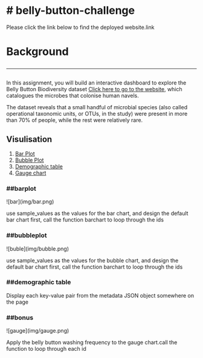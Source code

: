 # # belly-button-challenge

<!-- Contents -->

Please click the link below to find the deployed website.link

# Background <hr>

In this assignment, you will build an interactive dashboard to explore the Belly Button Biodiversity dataset <a href=" http://robdunnlab.com/projects/belly-button-biodiversity/target=">Click here to go to the website</a>, which catalogues the microbes that colonise human navels.

The dataset reveals that a small handful of microbial species (also called operational taxonomic units, or OTUs, in the study) were present in more than 70% of people, while the rest were relatively rare.

<h2>Visulisation</h2>
<ol>
<li><a href="#barplot">Bar Plot</a></li>
<li><a href="#bubbleplot">Bubble Plot</a></li>
<li><a href="#demographic">Demographic table</a></li>
<li><a href="#bonus">Gauge chart</a></li>
</ol>

<h3> ##barplot</h3>
![bar](img/bar.png)
<p>
use sample_values as the values for the bar chart, and design the default bar chart first, call the function barchart to loop through the ids
</p>

<h3> ##bubbleplot</h3>
![buble](img/bubble.png)
<p>
use sample_values as the values for the bubble chart, and design the default bar chart first, call the function barchart to loop through the ids
</p>

<h3> ##demographic table</h3>
<p>
Display each key-value pair from the metadata JSON object somewhere on the page
</p>
<h3> ##bonus</h3>
![gauge](img/gauge.png)
<p>
Apply the belly button washing frequency to the gauge chart.call the function to loop through each id
</p>
